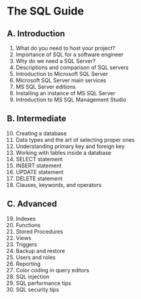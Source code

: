 # The SQL Guide

## A. Introduction

1. What do you need to host your project?
2. Importance of SQL for a software engineer
3. Why do we need a SQL Server?
4. Descriptions and comparison of SQL servers
5. Introduction to Microsoft SQL Server
6. Microsoft SQL Server main services
7. MS SQL Server editions
8. Installing an instance of MS SQL Server
9. Introduction to MS SQL Management Studio

## B. Intermediate

10. Creating a database
11. Data types and the art of selecting proper ones
12. Understanding primary key and foreign key
13. Working with tables inside a database
14. SELECT statement
15. INSERT statement
16. UPDATE statement
17. DELETE statement
18. Clauses, keywords, and operators

## C. Advanced

19. Indexes
20. Functions
21. Stored Procedures
22. Views
23. Triggers
24. Backup and restore
25. Users and roles
26. Reporting
27. Color coding in query editors
28. SQL injection
29. SQL performance tips
30. SQL security tips
